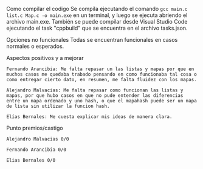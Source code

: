 Como compilar el codigo
    Se compila ejecutando el comando ```gcc main.c list.c Map.c -o main.exe``` en un terminal, y luego se ejecuta abriendo el archivo main.exe.
    También se puede compilar desde Visual Studio Code ejecutando el task "cppbuild" que se encuentra en el archivo tasks.json.

Opciones no funcionales
    Todas se encuentran funcionales en casos normales o esperados.

Aspectos positivos y a mejorar

    Fernando Arancibia: Me falta repasar un las listas y mapas por que en muchos casos me quedaba trabado pensando en como funcionaba tal cosa o como entregar cierto dato, en resumen, me falta fluidez con los mapas.

    Alejandro Malvacias: Me falta repasar como funcionan las listas y mapas, por que hubo casos en que no pude entender las diferencias entre un mapa ordenado y uno hash, o que el mapahash puede ser un mapa de lista sin utilizar la funcion hash.
    
    Elías Bernales: Me cuesta explicar mis ideas de manera clara.

Punto premios/castigo

    Alejandro Malvacias 0/0

    Fernando Arancibia 0/0

    Elias Bernales 0/0
